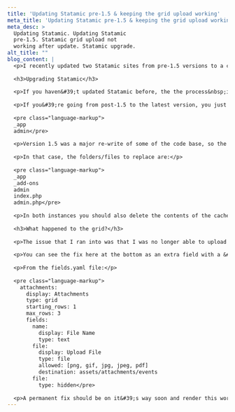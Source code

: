 ```yaml
---
title: 'Updating Statamic pre-1.5 & keeping the grid upload working'
meta_title: 'Updating Statamic pre-1.5 & keeping the grid upload working'
meta_desc: >
  Updating Statamic. Updating Statamic
  pre-1.5. Statamic grid upload not
  working after update. Statamic upgrade.
alt_title: ""
blog_content: |
  <p>I recently updated two Statamic sites from pre-1.5 versions to a current version. In these particular cases it was from 1.4.2 to 1.6.7, and in both cases&nbsp;I ran into an issue of no longer being able to upload files from within a <a href="http://statamic.com/learn/documentation/fieldtypes/grid">grid</a>. The fix turned out to be rather simple, but I thought I&#39;d jot it down here for future reference.</p>
  
  <h3>Upgrading Statamic</h3>
  
  <p>If you haven&#39;t updated Statamic before, the the process&nbsp;is just about as <a href="http://statamic.com/learn/installing-and-updating/updating">easy</a> as it could possibly be.</p>
  
  <p>If you&#39;re going from post-1.5 to the latest version, you just replace two folders:</p>
  
  <pre class="language-markup">
  _app
  admin</pre>
  
  <p>Version 1.5 was a major re-write of some of the code base, so the upgrade process involves a few extra files if you&#39;re going from say, 1.4.2 to the current version.</p>
  
  <p>In that case, the folders/files to replace are:</p>
  
  <pre class="language-markup">
  _app
  _add-ons
  admin
  index.php
  admin.php</pre>
  
  <p>In both instances you should also delete the contents of the cache folder to get a fresh start.</p>
  
  <h3>What happened to the grid?</h3>
  
  <p>The issue that I ran into was that I was no longer able to upload files from within a grid.&nbsp;Images,&nbsp;PDF&#39;s&nbsp;or otherwise; I wasn&#39;t able to upload anything. The fix ended up being to simply add any new field type to the YAML&nbsp;file that controls the grid. In my case it was an event listing.</p>
  
  <p>You can see the fix here at the bottom as an extra field with a &#39;type: hidden&#39; tacked onto the end of&nbsp;it.</p>
  
  <p>From the fields.yaml file:</p>
  
  <pre class="language-markup">
    attachments:
      display: Attachments
      type: grid
      starting_rows: 1
      max_rows: 3
      fields:
        name:
          display: File Name
          type: text
        file:
          display: Upload File
          type: file
          allowed: [png, gif, jpg, jpeg, pdf]
          destination: assets/attachments/events
        file:
          type: hidden</pre>
  
  <p>A permanent fix should be on it&#39;s way soon and render this work around uneccessary in future updates, but at least there&#39;s a record of the fix here if you happen to run into it.</p>
---
```

















